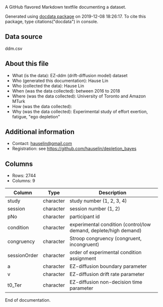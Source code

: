 A GitHub flavored Markdown textfile documenting a dataset.

Generated using [docdata package](https://hauselin.github.io/docdata/) on 2019-12-08 18:26:17.
To cite this package, type citations("docdata") in console.

## Data source

ddm.csv

## About this file

* What (is the data): EZ-ddm (drift-diffusion model) dataset
* Who (generated this documentation): Hause Lin
* Who (collected the data): Hause Lin
* When (was the data collected): between 2016 to 2018
* Where (was the data collected): University of Toronto and Amazon MTurk
* How (was the data collected): 
* Why (was the data collected): Experimental study of effort exertion, fatigue, "ego depletion"

## Additional information

* Contact: hauselin@gmail.com
* Registration: see https://github.com/hauselin/depletion_bayes

## Columns

* Rows: 2744
* Columns: 9

| Column        | Type       | Description                                                       |
| ------------- | ---------- | ----------------------------------------------------------------- |
| study         | character  | study number (1, 2, 3, 4)                                         |
| session       | character  | session number (1, 2)                                             |
| pNo           | character  | participant id                                                    |
| condition     | character  | experimental condition (control/low demand, deplete/high demand)  |
| congruency    | character  | Stroop congruency (congruent, incongruent)                        |
| sessionOrder  | character  | order of experimental condition assignment                        |
| a             | character  | EZ-diffusion boundary parameter                                   |
| v             | character  | EZ-diffusion drift rate parameter                                 |
| t0_Ter        | character  | EZ-diffusion non-decision time parameter                          |

End of documentation.

